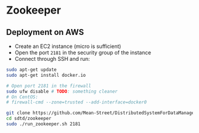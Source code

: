 # Zookeeper

## Deployment on AWS

* Create an EC2 instance (micro is sufficient)
* Open the port `2181` in the security group of the instance
* Connect through SSH and run:

```bash
sudo apt-get update
sudo apt-get install docker.io

# Open port 2181 in the firewall
sudo ufw disable # TODO: something cleaner
# On CentOS:
# firewall-cmd --zone=trusted --add-interface=docker0

git clone https://github.com/Mean-Street/DistributedSystemForDataManagement sdtd
cd sdtd/zookeeper
sudo ./run_zookeeper.sh 2181
```
